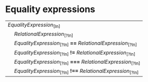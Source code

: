 # Equality expressions

<table>
    <tr>
        <td colspan="2"><i>EqualityExpression</i><sub>[In]</sub></td>
    </tr>
    <tr>
        <td>&nbsp;</td><td><i>RelationalExpression</i><sub>[?In]</sub></td>
    </tr>
    <tr>
        <td>&nbsp;</td><td><i>EqualityExpression</i><sub>[?In]</sub> <b>==</b> <i>RelationalExpression</i><sub>[?In]</sub></td>
    </tr>
    <tr>
        <td>&nbsp;</td><td><i>EqualityExpression</i><sub>[?In]</sub> <b>!=</b> <i>RelationalExpression</i><sub>[?In]</sub></td>
    </tr>
    <tr>
        <td>&nbsp;</td><td><i>EqualityExpression</i><sub>[?In]</sub> <b>===</b> <i>RelationalExpression</i><sub>[?In]</sub></td>
    </tr>
    <tr>
        <td>&nbsp;</td><td><i>EqualityExpression</i><sub>[?In]</sub> <b>!==</b> <i>RelationalExpression</i><sub>[?In]</sub></td>
    </tr>
</table>
